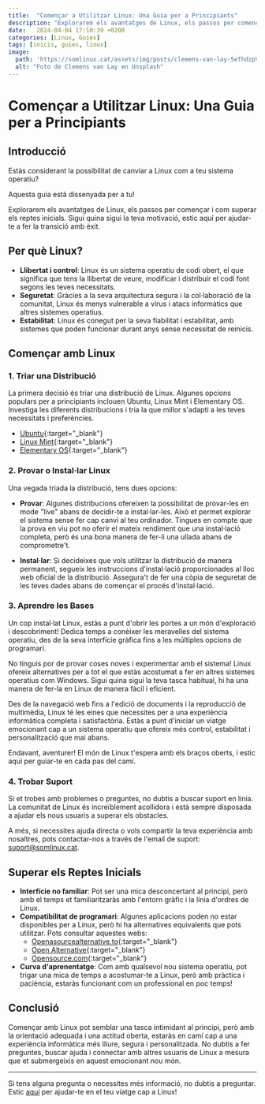 ```yaml
---
title:  "Començar a Utilitzar Linux: Una Guia per a Principiants"
description: "Explorarem els avantatges de Linux, els passos per començar i com superar els reptes inicials."
date:   2024-04-04 17:10:39 +0200
categories: [Linux, Guies]
tags: [inicis, guies, linux]
image:
  path: 'https://somlinux.cat/assets/img/posts/clemens-van-lay-5eThdzpVqyE-unsplash.jpg'
  alt: "Foto de Clemens van Lay en Unsplash"
---
```


# Començar a Utilitzar Linux: Una Guia per a Principiants

## Introducció

Estàs considerant la possibilitat de canviar a Linux com a teu sistema operatiu? 

Aquesta guia està dissenyada per a tu! 

Explorarem els avantatges de Linux, els passos per començar i com superar els reptes inicials. Sigui quina sigui la teva motivació, estic aquí per ajudar-te a fer la transició amb èxit.

## Per què Linux?

- **Llibertat i control**: Linux és un sistema operatiu de codi obert, el que significa que tens la llibertat de veure, modificar i distribuir el codi font segons les teves necessitats.
- **Seguretat**: Gràcies a la seva arquitectura segura i la col·laboració de la comunitat, Linux és menys vulnerable a virus i atacs informàtics que altres sistemes operatius.
- **Estabilitat**: Linux és conegut per la seva fiabilitat i estabilitat, amb sistemes que poden funcionar durant anys sense necessitat de reinicis.

## Començar amb Linux

### 1. Triar una Distribució

La primera decisió és triar una distribució de Linux. Algunes opcions populars per a principiants inclouen Ubuntu, Linux Mint i Elementary OS. Investiga les diferents distribucions i tria la que millor s'adapti a les teves necessitats i preferències.

- [Ubuntu](https://ubuntu.com/){:target="_blank"}
- [Linux Mint](https://linuxmint.com/){:target="_blank"}
- [Elementary OS](https://elementary.io/){:target="_blank"}


### 2. Provar o Instal·lar Linux

Una vegada triada la distribució, tens dues opcions:

- **Provar**: Algunes distribucions ofereixen la possibilitat de provar-les en mode "live" abans de decidir-te a instal·lar-les. Això et permet explorar el sistema sense fer cap canvi al teu ordinador. Tingues en compte que la prova en viu pot no oferir el mateix rendiment que una instal·lació completa, però és una bona manera de fer-li una ullada abans de comprometre't.

- **Instal·lar**: Si decideixes que vols utilitzar la distribució de manera permanent, segueix les instruccions d'instal·lació proporcionades al lloc web oficial de la distribució. Assegura't de fer una còpia de seguretat de les teves dades abans de començar el procés d'instal·lació.


### 3. Aprendre les Bases

Un cop instal·lat Linux, estàs a punt d'obrir les portes a un món d'exploració i descobriment! Dedica temps a conèixer les meravelles del sistema operatiu, des de la seva interfície gràfica fins a les múltiples opcions de programari.

No tinguis por de provar coses noves i experimentar amb el sistema! Linux ofereix alternatives per a tot el que estàs acostumat a fer en altres sistemes operatius com Windows. Sigui quina sigui la teva tasca habitual, hi ha una manera de fer-la en Linux de manera fàcil i eficient.

Des de la navegació web fins a l'edició de documents i la reproducció de multimèdia, Linux té les eines que necessites per a una experiència informàtica completa i satisfactòria. Estàs a punt d'iniciar un viatge emocionant cap a un sistema operatiu que ofereix més control, estabilitat i personalització que mai abans.

Endavant, aventurer! El món de Linux t'espera amb els braços oberts, i estic aquí per guiar-te en cada pas del camí.


### 4. Trobar Suport

Si et trobes amb problemes o preguntes, no dubtis a buscar suport en línia. La comunitat de Linux és increïblement acollidora i està sempre disposada a ajudar els nous usuaris a superar els obstacles.

A més, si necessites ajuda directa o vols compartir la teva experiència amb nosaltres, pots contactar-nos a través de l'email de suport: [suport@somlinux.cat](mailto:suport@somlinux.cat).


## Superar els Reptes Inicials

- **Interfície no familiar**: Pot ser una mica desconcertant al principi, però amb el temps et familiaritzaràs amb l'entorn gràfic i la línia d'ordres de Linux.
- **Compatibilitat de programari**: Algunes aplicacions poden no estar disponibles per a Linux, però hi ha alternatives equivalents que pots utilitzar. Pots consultar aquestes webs:
  - [Openasourcealternative.to](https://www.opensourcealternative.to/){:target="_blank"}
  - [Open Alternative](https://openalternative.co/){:target="_blank"}
  - [Opensource.com](https://opensource.com/alternatives){:target="_blank"}
- **Curva d'aprenentatge**: Com amb qualsevol nou sistema operatiu, pot trigar una mica de temps a acostumar-te a Linux, però amb pràctica i paciència, estaràs funcionant com un professional en poc temps!

## Conclusió

Començar amb Linux pot semblar una tasca intimidant al principi, però amb la orientació adequada i una actitud oberta, estaràs en camí cap a una experiència informàtica més lliure, segura i personalitzada. No dubtis a fer preguntes, buscar ajuda i connectar amb altres usuaris de Linux a mesura que et submergeixis en aquest emocionant nou món.

---

Si tens alguna pregunta o necessites més informació, no dubtis a preguntar. Estic [aquí](mailto:suport@somlinux.cat) per ajudar-te en el teu viatge cap a Linux!
